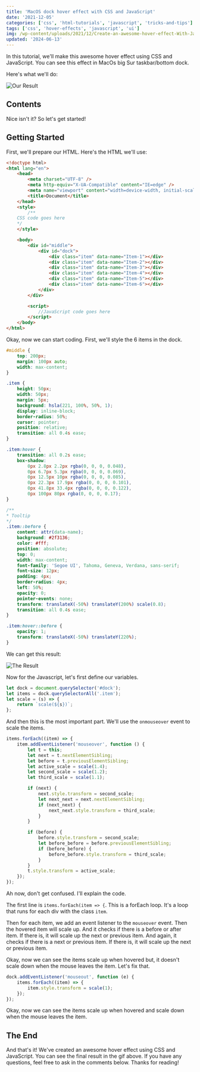 ```yaml
---
title: 'MacOS dock hover effect with CSS and JavaScript'
date: '2021-12-05'
categories: ['css', 'html-tutorials', 'javascript', 'tricks-and-tips']
tags: ['css', 'hover-effects', 'javascript', 'ui']
img: /wp-content/uploads/2021/12/Create-an-awesome-hover-effect-With-JavaScript-CSS.png
updated: '2024-06-13'
---
```


In this tutorial, we'll make this awesome hover effect using CSS and JavaScript. You can see this effect in MacOs big Sur taskbar/bottom dock.

Here's what we'll do:

![Our Result](https://www.tronic247.com/wp-content/uploads/2021/12/ezgif-2-5a4aedd131e0.gif)

## Contents

Nice isn't it? So let's get started!

## Getting Started

First, we'll prepare our HTML. Here's the HTML we'll use:

```html
<!doctype html>
<html lang="en">
	<head>
		<meta charset="UTF-8" />
		<meta http-equiv="X-UA-Compatible" content="IE=edge" />
		<meta name="viewport" content="width=device-width, initial-scale=1.0" />
		<title>Document</title>
	</head>
	<style>
		/**
    CSS code goes here
    */
	</style>

	<body>
		<div id="middle">
			<div id="dock">
				<div class="item" data-name="Item-1"></div>
				<div class="item" data-name="Item-2"></div>
				<div class="item" data-name="Item-3"></div>
				<div class="item" data-name="Item-4"></div>
				<div class="item" data-name="Item-5"></div>
				<div class="item" data-name="Item-6"></div>
			</div>
		</div>

		<script>
			//JavaScript code goes here
		</script>
	</body>
</html>
```

Okay, now we can start coding. First, we'll style the 6 items in the dock.

```css
#middle {
	top: 200px;
	margin: 100px auto;
	width: max-content;
}

.item {
	height: 50px;
	width: 50px;
	margin: 5px;
	background: hsla(221, 100%, 50%, 1);
	display: inline-block;
	border-radius: 50%;
	cursor: pointer;
	position: relative;
	transition: all 0.4s ease;
}

.item:hover {
	transition: all 0.2s ease;
	box-shadow:
		0px 2.8px 2.2px rgba(0, 0, 0, 0.048),
		0px 6.7px 5.3px rgba(0, 0, 0, 0.069),
		0px 12.5px 10px rgba(0, 0, 0, 0.085),
		0px 22.3px 17.9px rgba(0, 0, 0, 0.101),
		0px 41.8px 33.4px rgba(0, 0, 0, 0.122),
		0px 100px 80px rgba(0, 0, 0, 0.17);
}

/**
* Tooltip
*/
.item::before {
	content: attr(data-name);
	background: #2f3136;
	color: #fff;
	position: absolute;
	top: 0;
	width: max-content;
	font-family: 'Segoe UI', Tahoma, Geneva, Verdana, sans-serif;
	font-size: 12px;
	padding: 4px;
	border-radius: 4px;
	left: 50%;
	opacity: 0;
	pointer-events: none;
	transform: translateX(-50%) translateY(200%) scale(0.8);
	transition: all 0.4s ease;
}

.item:hover::before {
	opacity: 1;
	transform: translateX(-50%) translateY(220%);
}
```

We can get this result:

![The Result](https://www.tronic247.com/wp-content/uploads/2021/12/image.png)

Now for the Javascript, let's first define our variables.

```js
let dock = document.querySelector('#dock');
let items = dock.querySelectorAll('.item');
let scale = (s) => {
	return `scale(${s})`;
};
```

And then this is the most important part. We'll use the `onmouseover` event to scale the items.

```js
items.forEach((item) => {
	item.addEventListener('mouseover', function () {
		let t = this;
		let next = t.nextElementSibling;
		let before = t.previousElementSibling;
		let active_scale = scale(1.4);
		let second_scale = scale(1.2);
		let third_scale = scale(1.1);

		if (next) {
			next.style.transform = second_scale;
			let next_next = next.nextElementSibling;
			if (next_next) {
				next_next.style.transform = third_scale;
			}
		}

		if (before) {
			before.style.transform = second_scale;
			let before_before = before.previousElementSibling;
			if (before_before) {
				before_before.style.transform = third_scale;
			}
		}
		t.style.transform = active_scale;
	});
});
```

Ah now, don't get confused. I'll explain the code.

The first line is `items.forEach(item => {`. This is a forEach loop. It's a loop that runs for each div with the class `item`.

Then for each item, we add an event listener to the `mouseover` event. Then the hovered item will scale up. And it checks if there is a before or after item. If there is, it will scale up the next or previous item. And again, it checks if there is a next or previous item. If there is, it will scale up the next or previous item.

Okay, now we can see the items scale up when hovered but, it doesn't scale down when the mouse leaves the item. Let's fix that.

```js
dock.addEventListener('mouseout', function (e) {
	items.forEach((item) => {
		item.style.transform = scale(1);
	});
});
```

Okay, now we can see the items scale up when hovered and scale down when the mouse leaves the item.

## The End

And that's it! We've created an awesome hover effect using CSS and JavaScript. You can see the final result in the gif above. If you have any questions, feel free to ask in the comments below. Thanks for reading!
